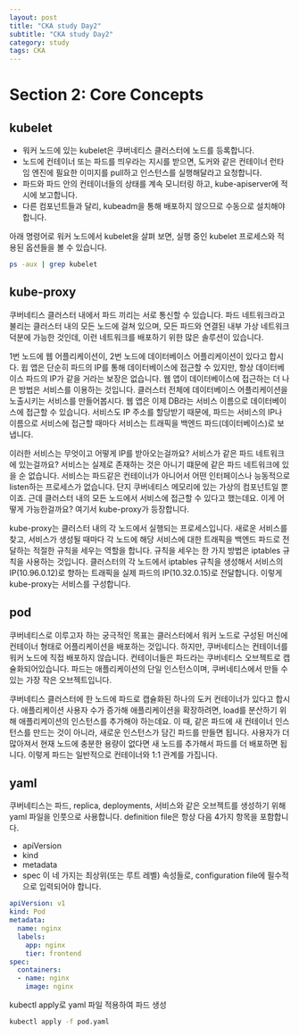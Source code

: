 ```yaml
---
layout: post
title: "CKA study Day2"
subtitle: "CKA study Day2"
category: study
tags: CKA
---
```


# Section 2: Core Concepts

## kubelet
- 워커 노드에 있는 kubelet은 쿠버네티스 클러스터에 노드를 등록합니다.
- 노드에 컨테이너 또는 파드를 띄우라는 지시를 받으면, 도커와 같은 컨테이너 런타임 엔진에 필요한 이미지를 pull하고 인스턴스를 실행해달라고 요청합니다.
- 파드와 파드 안의 컨테이너들의 상태를 계속 모니터링 하고, kube-apiserver에 적시에 보고합니다.
- 다른 컴포넌트들과 달리, kubeadm을 통해 배포하지 않으므로 수동으로 설치해야 합니다. 

아래 명령어로 워커 노드에서 kubelet을 살펴 보면, 실행 중인 kubelet 프로세스와 적용된 옵션들을 볼 수 있습니다.<br>

```bash
ps -aux | grep kubelet
```

## kube-proxy

쿠버네티스 클러스터 내에서 파드 끼리는 서로 통신할 수 있습니다. 파드 네트워크라고 불리는 클러스터 내의 모든 노드에 걸쳐 있으며, 모든 파드와 연결된 내부 가상 네트워크 덕분에 가능한 것인데, 이런 네트워크를 배포하기 위한 많은 솔루션이 있습니다.

1번 노드에 웹 어플리케이션이, 2번 노드에 데이터베이스 어플리케이션이 있다고 합시다. 윕 앱은 단순히 파드의 IP를 통해 데이터베이스에 접근할 수 있지만, 항상 데이터베이스 파드의 IP가 같을 거라는 보장은 없습니다.
웹 앱이 데이터베이스에 접근하는 더 나은 방법은 서비스를 이용하는 것입니다. 클러스터 전체에 데이터베이스 어플리케이션을 노출시키는 서비스를 만들어봅시다.
웹 앱은 이제 DB라는 서비스 이름으로 데이터베이스에 접근할 수 있습니다. 서비스도 IP 주소를 할당받기 때문에, 파드는 서비스의 IP나 이름으로 서비스에 접근할 때마다 서비스는 트래픽을 백엔드 파드(데이터베이스)로 보냅니다.

이러한 서비스는 무엇이고 어떻게 IP를 받아오는걸까요? 서비스가 같은 파드 네트워크에 있는걸까요?
서비스는 실제로 존재하는 것은 아니기 떄문에 같은 파드 네트워크에 있을 순 없습니다.
서비스는 파드같은 컨테이너가 아니어서 어떤 인터페이스나 능동적으로 listen하는 프로세스가 없습니다.
단지 쿠버네티스 메모리에 있는 가상의 컴포넌트일 뿐이죠. 근데 클러스터 내의 모든 노드에서 서비스에 접근할 수 있다고 했는데요. 이게 어떻게 가능한걸까요? 여기서 kube-proxy가 등장합니다.

kube-proxy는 클러스터 내의 각 노드에서 실행되는 프로세스입니다. 새로운 서비스를 찾고, 서비스가 생성될 때마다 각 노드에 해당 서비스에 대한 트래픽을 백엔드 파드로 전달하는 적절한 규칙을 세우는 역할을 합니다.
규칙을 세우는 한 가지 방법은 iptables 규칙을 사용하는 것입니다. 클러스터의 각 노드에서 iptables 규칙을 생성해서 서비스의 IP(10.96.0.12)로 향하는 트래픽을 실제 파드의 IP(10.32.0.15)로 전달합니다.
이렇게 kube-proxy는 서비스를 구성합니다.

## pod
쿠버네티스로 이루고자 하는 궁극적인 목표는 클러스터에서 워커 노드로 구성된 머신에 컨테이너 형태로 어플리케이션을 배포하는 것입니다. 하지만, 쿠버네티스는 컨테이너를 워커 노드에 직접 배포하지 않습니다.
컨테이너들은 파드라는 쿠버네티스 오브젝트로 캡슐화되어있습니다.
파드는 애플리케이션의 단일 인스턴스이며, 쿠버네티스에서 만들 수 있는 가장 작은 오브젝트입니다.

쿠버네티스 클러스터에 한 노드에 파드로 캡슐화된 하나의 도커 컨테이너가 있다고 합시다.
애플리케이션 사용자 수가 증가해 애플리케이션을 확장하려면, load를 분산하기 위해 애플리케이션의 인스턴스를 추가해야 하는데요. 이 때, 같은 파드에 새 컨테이너 인스턴스를 만드는 것이 아니라, 새로운 인스턴스가 담긴 파드를 만들면 됩니다. 사용자가 더 많아져서 현재 노드에 충분한 용량이 없다면 새 노드를 추가해서 파드를 더 배포하면 됩니다. 이렇게 파드는 일반적으로 컨테이너와 1:1 관계를 가집니다.

## yaml
쿠버네티스는 파드, replica, deployments, 서비스와 같은 오브젝트를 생성하기 위해 yaml 파일을 인풋으로 사용합니다. definition file은 항상 다음 4가지 항목을 포함합니다.
- apiVersion
- kind
- metadata
- spec
이 네 가지는 최상위(또는 루트 레벨) 속성들로, configuration file에 필수적으로 입력되어야 합니다.

```yaml
apiVersion: v1
kind: Pod
metadata:
  name: nginx
  labels:
    app: nginx
    tier: frontend
spec:
  containers:
  - name: nginx
    image: nginx
```

kubectl apply로 yaml 파일 적용하여 파드 생성
```bash
kubectl apply -f pod.yaml
```